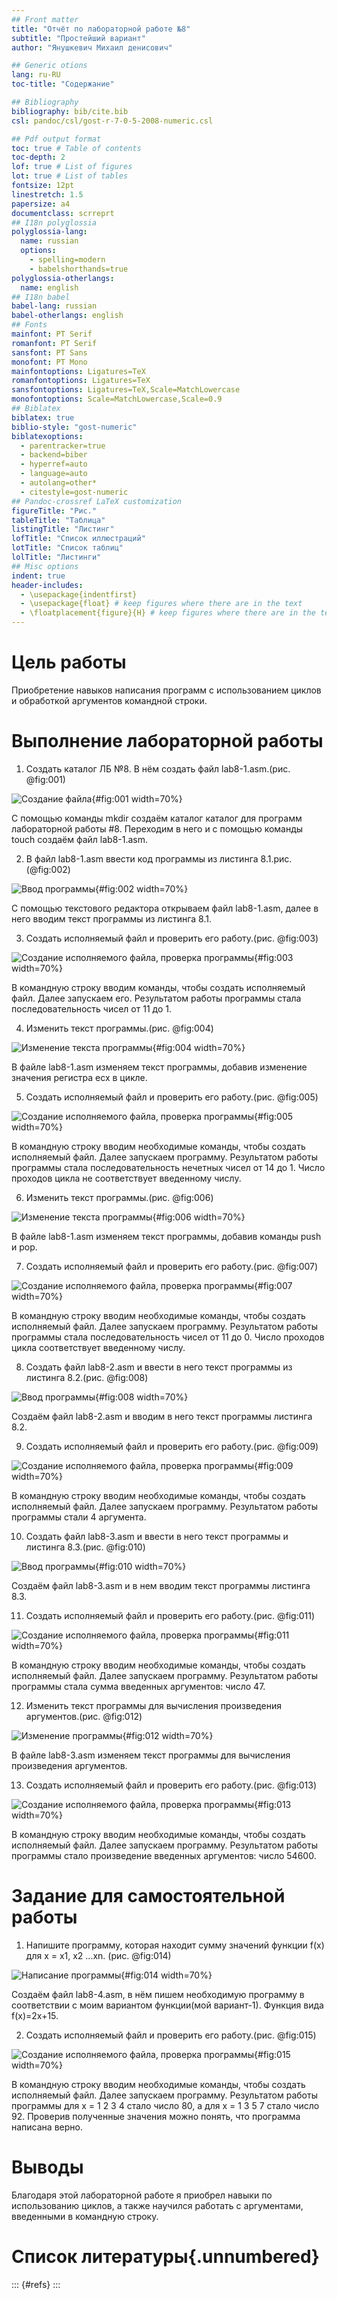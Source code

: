 ```yaml
---
## Front matter
title: "Отчёт по лабораторной работе №8"
subtitle: "Простейший вариант"
author: "Янушкевич Михаил денисович"

## Generic otions
lang: ru-RU
toc-title: "Содержание"

## Bibliography
bibliography: bib/cite.bib
csl: pandoc/csl/gost-r-7-0-5-2008-numeric.csl

## Pdf output format
toc: true # Table of contents
toc-depth: 2
lof: true # List of figures
lot: true # List of tables
fontsize: 12pt
linestretch: 1.5
papersize: a4
documentclass: scrreprt
## I18n polyglossia
polyglossia-lang:
  name: russian
  options:
	- spelling=modern
	- babelshorthands=true
polyglossia-otherlangs:
  name: english
## I18n babel
babel-lang: russian
babel-otherlangs: english
## Fonts
mainfont: PT Serif
romanfont: PT Serif
sansfont: PT Sans
monofont: PT Mono
mainfontoptions: Ligatures=TeX
romanfontoptions: Ligatures=TeX
sansfontoptions: Ligatures=TeX,Scale=MatchLowercase
monofontoptions: Scale=MatchLowercase,Scale=0.9
## Biblatex
biblatex: true
biblio-style: "gost-numeric"
biblatexoptions:
  - parentracker=true
  - backend=biber
  - hyperref=auto
  - language=auto
  - autolang=other*
  - citestyle=gost-numeric
## Pandoc-crossref LaTeX customization
figureTitle: "Рис."
tableTitle: "Таблица"
listingTitle: "Листинг"
lofTitle: "Список иллюстраций"
lotTitle: "Список таблиц"
lolTitle: "Листинги"
## Misc options
indent: true
header-includes:
  - \usepackage{indentfirst}
  - \usepackage{float} # keep figures where there are in the text
  - \floatplacement{figure}{H} # keep figures where there are in the text
---
```


# Цель работы

Приобретение навыков написания программ с использованием циклов и обработкой
аргументов командной строки.

# Выполнение лабораторной работы

1.  Создать каталог ЛБ №8. В нём создать файл lab8-1.asm.(рис. @fig:001)

![Создание файла](image/1.png){#fig:001 width=70%}

С помощью команды mkdir создаём каталог каталог для программ лабораторной работы #8. Переходим в него и с помощью команды touch создаём файл lab8-1.asm.

2. В файл lab8-1.asm ввести код программы из листинга 8.1.рис.(@fig:002)

![Ввод программы](image/1.1.png){#fig:002 width=70%}

С помощью текстового редактора открываем файл lab8-1.asm, далее в него вводим текст программы из листинга 8.1.

3. Создать исполняемый файл и проверить его работу.(рис. @fig:003)

![Создание исполняемого файла, проверка программы](image/2.png){#fig:003 width=70%}

В командную строку вводим команды, чтобы создать исполняемый файл. Далее запускаем его. Результатом работы программы стала последовательность чисел от 11 до 1.

4. Изменить текст программы.(рис. @fig:004)

![Изменение текста программы](image/3.png){#fig:004 width=70%}

В файле lab8-1.asm изменяем текст программы, добавив изменение значения регистра ecx в цикле.

5. Создать исполняемый файл и проверить его работу.(рис. @fig:005)

![Создание исполняемого файла, проверка программы](image/4.png){#fig:005 width=70%}

В командную строку вводим необходимые команды, чтобы создать исполняемый файл. Далее запускаем программу. Результатом работы программы стала последовательность нечетных чисел от 14 до 1. Число проходов цикла не соответствует введенному числу.

6. Изменить текст программы.(рис. @fig:006)

![Изменение текста программы](image/5.png){#fig:006 width=70%}

В файле lab8-1.asm изменяем текст программы, добавив команды push и pop.

7. Создать исполняемый файл и проверить его работу.(рис. @fig:007)

![Создание исполняемого файла, проверка программы](image/6.png){#fig:007 width=70%}

В командную строку вводим необходимые команды, чтобы создать исполняемый файл. Далее запускаем программу. Результатом работы программы стала последовательность чисел от 11 до 0. Число проходов цикла соответствует введенному числу.

8. Создать файл lab8-2.asm  и ввести в него текст программы из листинга 8.2.(рис. @fig:008)

![Ввод программы](image/7.png){#fig:008 width=70%}

Создаём файл lab8-2.asm и вводим в него текст программы листинга 8.2.

9. Создать исполняемый файл и проверить его работу.(рис. @fig:009)

![Создание исполняемого файла, проверка программы](image/8.png){#fig:009 width=70%}

В командную строку вводим необходимые команды, чтобы создать исполняемый файл. Далее запускаем программу. Результатом работы программы стали 4 аргумента.

10. Создать файл lab8-3.asm и ввести в него текст программы и листинга 8.3.(рис. @fig:010)

![Ввод программы](image/9.png){#fig:010 width=70%}

Создаём файл lab8-3.asm и в нем вводим текст программы листинга 8.3.

11. Создать исполняемый файл и проверить его работу.(рис. @fig:011)

![Создание исполняемого файла, проверка программы](image/10.png){#fig:011 width=70%}

В командную строку вводим необходимые команды, чтобы создать исполняемый файл. Далее запускаем программу. Результатом работы программы стала сумма введенных аргументов: число 47.

12. Изменить текст программы для вычисления произведения аргументов.(рис. @fig:012)

![Изменение программы](image/11.png){#fig:012 width=70%}

В файле lab8-3.asm изменяем текст программы для вычисления произведения аргументов. 

13. Создать исполняемый файл и проверить его работу.(рис. @fig:013)

![Создание исполняемого файла, проверка программы](image/12.png){#fig:013 width=70%}

В командную строку вводим необходимые команды, чтобы создать исполняемый файл. Далее запускаем программу. Результатом работы программы стало произведение введенных аргументов: число 54600.

# Задание для самостоятельной работы

1. Напишите программу, которая находит сумму значений функции f(x) для
x = x1, x2 ...xn. (рис. @fig:014)

![Написание программы](image/13.png){#fig:014 width=70%}

Создаём файл lab8-4.asm, в нём пишем необходимую программу в соответствии с моим вариантом функции(мой вариант-1). Функция вида f(x)=2x+15. 

2. Создать исполняемый файл и проверить его работу.(рис. @fig:015)

![Создание исполняемого файла, проверка программы](image/14.png){#fig:015 width=70%}

В командную строку вводим необходимые команды, чтобы создать исполняемый файл. Далее запускаем программу. Результатом работы программы для x = 1 2 3 4 стало число 80, а для x = 1 3 5 7 стало число 92. Проверив полученные значения можно понять, что программа написана верно.

# Выводы

Благодаря этой лабораторной работе я приобрел навыки по использованию циклов, а также научился работать с аргументами, введенными в командную строку.

# Список литературы{.unnumbered}

::: {#refs}
:::
